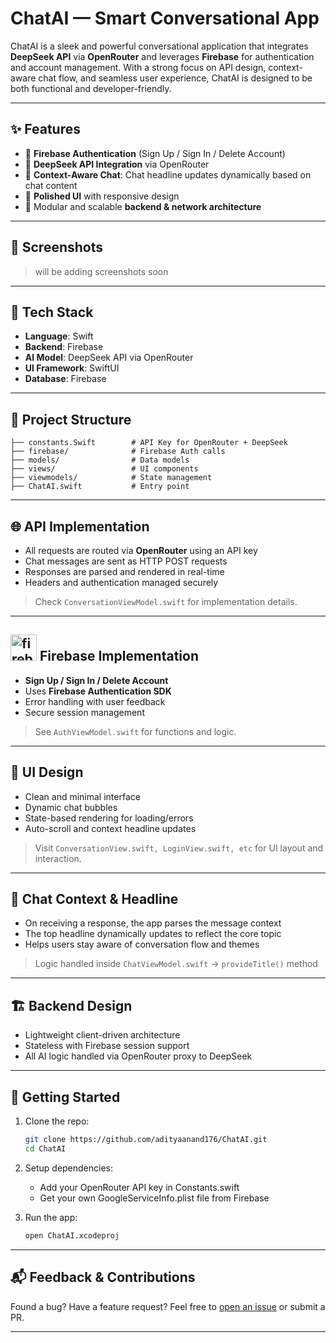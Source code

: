 # ChatAI — Smart Conversational App

ChatAI is a sleek and powerful conversational application that integrates **DeepSeek API** via **OpenRouter** and leverages **Firebase** for authentication and account management. With a strong focus on API design, context-aware chat flow, and seamless user experience, ChatAI is designed to be both functional and developer-friendly.

---

## ✨ Features

- 🔐 **Firebase Authentication** (Sign Up / Sign In / Delete Account)
- 🔄 **DeepSeek API Integration** via OpenRouter
- 🧠 **Context-Aware Chat**: Chat headline updates dynamically based on chat content
- 🎨 **Polished UI** with responsive design
- 🧰 Modular and scalable **backend & network architecture**

---

## 📱 Screenshots

> will be adding screenshots soon

---

## 🧩 Tech Stack

- **Language**: Swift
- **Backend**: Firebase
- **AI Model**: DeepSeek API via OpenRouter
- **UI Framework**: SwiftUI
- **Database**: Firebase

---

## 🔧 Project Structure

```
├── constants.Swift        # API Key for OpenRouter + DeepSeek
├── firebase/              # Firebase Auth calls
├── models/                # Data models
├── views/                 # UI components
├── viewmodels/            # State management
├── ChatAI.swift           # Entry point
```

---

## 🌐 API Implementation

- All requests are routed via **OpenRouter** using an API key
- Chat messages are sent as HTTP POST requests
- Responses are parsed and rendered in real-time
- Headers and authentication managed securely

> Check `ConversationViewModel.swift` for implementation details.

---

## <a target="_blank" href="https://www.vectorlogo.zone/logos/firebase/firebase-icon.svg" style="display: inline-block;"><img src="https://www.vectorlogo.zone/logos/firebase/firebase-icon.svg" alt="firebase" width="42" height="42" /></a> Firebase Implementation

- **Sign Up / Sign In / Delete Account**
- Uses **Firebase Authentication SDK**
- Error handling with user feedback
- Secure session management

> See `AuthViewModel.swift` for functions and logic.

---

## 🎨 UI Design

- Clean and minimal interface
- Dynamic chat bubbles
- State-based rendering for loading/errors
- Auto-scroll and context headline updates

> Visit `ConversationView.swift, LoginView.swift, etc` for UI layout and interaction.

---

## 🧠 Chat Context & Headline

- On receiving a response, the app parses the message context
- The top headline dynamically updates to reflect the core topic
- Helps users stay aware of conversation flow and themes

> Logic handled inside `ChatViewModel.swift` → `provideTitle()` method

---

## 🏗️ Backend Design

- Lightweight client-driven architecture
- Stateless with Firebase session support
- All AI logic handled via OpenRouter proxy to DeepSeek

---

## 🚀 Getting Started

1. Clone the repo:
   ```bash
   git clone https://github.com/adityaanand176/ChatAI.git
   cd ChatAI
   ```

2. Setup dependencies:
   - Add your OpenRouter API key in Constants.swift
   - Get your own GoogleServiceInfo.plist file from Firebase

3. Run the app:
   ```bash
   open ChatAI.xcodeproj 
   ```

---

## 📬 Feedback & Contributions

Found a bug? Have a feature request?
Feel free to [open an issue](https://github.com/adityaanand176/ChatAI/issues) or submit a PR.

---
